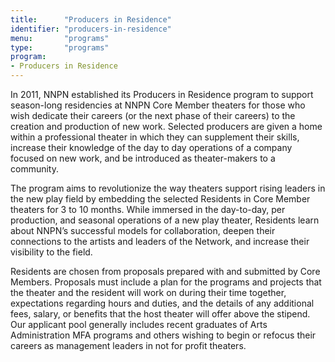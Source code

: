 ```yaml
---
title:      "Producers in Residence"
identifier: "producers-in-residence"
menu:       "programs"
type:       "programs"
program:
- Producers in Residence
---
```


<span class="lead-in">In 2011, NNPN established its Producers in Residence program to support season-long residencies at NNPN Core Member theaters for those who wish dedicate their careers (or the next phase of their careers) to the creation and production of new work. Selected producers are given a home within a professional theater in which they can supplement their skills, increase their knowledge of the day to day operations of a company focused on new work, and be introduced as theater-makers to a community.</span>

The program aims to revolutionize the way theaters support rising leaders in the new play field by embedding the selected Residents in Core Member theaters for 3 to 10 months. While immersed in the day-to-day, per production, and seasonal operations of a new play theater, Residents learn about NNPN’s successful models for collaboration, deepen their connections to the artists and leaders of the Network, and increase their visibility to the field.

Residents are chosen from proposals prepared with and submitted by Core Members. Proposals must include a plan for the programs and projects that the theater and the resident will work on during their time together, expectations regarding hours and duties, and the details of any additional fees, salary, or benefits that the host theater will offer above the stipend. Our applicant pool generally includes recent graduates of Arts Administration MFA programs and others wishing to begin or refocus their careers as management leaders in not for profit theaters.
